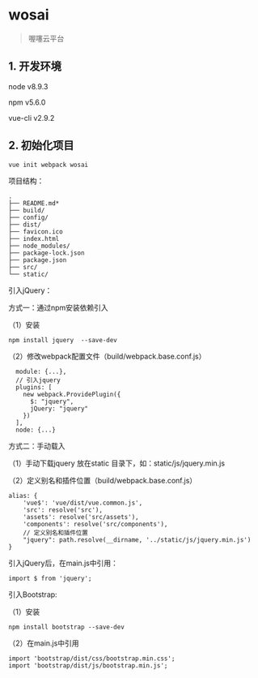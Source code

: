 # wosai

> 喔噻云平台

## 1. 开发环境

node v8.9.3

npm v5.6.0

vue-cli v2.9.2

## 2. 初始化项目

	vue init webpack wosai
	
项目结构：

	.
	├── README.md*
	├── build/
	├── config/
	├── dist/
	├── favicon.ico
	├── index.html
	├── node_modules/
	├── package-lock.json
	├── package.json
	├── src/
	└── static/
	
引入jQuery：

方式一：通过npm安装依赖引入

（1）安装

	npm install jquery  --save-dev

（2）修改webpack配置文件（build/webpack.base.conf.js）

	  module: {...},
	  // 引入jquery
	  plugins: [
	    new webpack.ProvidePlugin({
	      $: "jquery",
	      jQuery: "jquery"
	    })
	  ],
	  node: {...}
	  
方式二：手动载入

（1）手动下载jquery 放在static 目录下，如：static/js/jquery.min.js  

（2）定义别名和插件位置（build/webpack.base.conf.js）

	alias: {
	    'vue$': 'vue/dist/vue.common.js',
	    'src': resolve('src'),
	    'assets': resolve('src/assets'),
	    'components': resolve('src/components'),
	    // 定义别名和插件位置
	    "jquery": path.resolve(__dirname, '../static/js/jquery.min.js') 
	}

引入jQuery后，在main.js中引用：

	import $ from 'jquery';
	
引入Bootstrap:

（1）安装
	
	npm install bootstrap --save-dev
	
（2）在main.js中引用

	import 'bootstrap/dist/css/bootstrap.min.css';
	import 'bootstrap/dist/js/bootstrap.min.js';	


